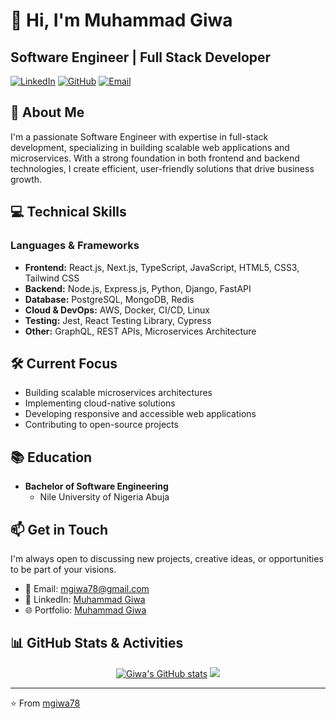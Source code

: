 # 👋 Hi, I'm Muhammad Giwa

## Software Engineer | Full Stack Developer

[![LinkedIn](https://img.shields.io/badge/LinkedIn-Connect-blue)](https://www.linkedin.com/in/muhammad-giwa-software-engineer/)
[![GitHub](https://img.shields.io/badge/GitHub-Follow-black)](https://github.com/mgiwa78)
[![Email](https://img.shields.io/badge/Email-Contact-red)](mailto:mgiwa78@gmail.com)

## 🚀 About Me

I'm a passionate Software Engineer with expertise in full-stack development, specializing in building scalable web applications and microservices. With a strong foundation in both frontend and backend technologies, I create efficient, user-friendly solutions that drive business growth.

## 💻 Technical Skills

### Languages & Frameworks

- **Frontend:** React.js, Next.js, TypeScript, JavaScript, HTML5, CSS3, Tailwind CSS
- **Backend:** Node.js, Express.js, Python, Django, FastAPI
- **Database:** PostgreSQL, MongoDB, Redis
- **Cloud & DevOps:** AWS, Docker, CI/CD, Linux
- **Testing:** Jest, React Testing Library, Cypress
- **Other:** GraphQL, REST APIs, Microservices Architecture

## 🛠️ Current Focus

- Building scalable microservices architectures
- Implementing cloud-native solutions
- Developing responsive and accessible web applications
- Contributing to open-source projects

## 📚 Education

- **Bachelor of Software Engineering**
  - Nile University of Nigeria Abuja

## 📫 Get in Touch

I'm always open to discussing new projects, creative ideas, or opportunities to be part of your visions.

- 📧 Email: [mgiwa78@gmail.com](mailto:mgiwa78@gmail.com)
- 💼 LinkedIn: [Muhammad Giwa](https://www.linkedin.com/in/muhammad-giwa-0b92011a6/)
- 🌐 Portfolio: [Muhammad Giwa](https://giwa.vercel.app/)

## 📊 GitHub Stats & Activities

<div align="center">
  
[![Giwa's GitHub stats](https://github-readme-stats-topaz-tau-42.vercel.app/api?username=mgiwa78)](https://github.com/mgiwa78/github-readme-stats)
<picture>
  <source
    srcset="https://github-readme-stats-topaz-tau-42.vercel.app/api?username=mgiwa78&show_icons=true&theme=dark"
    media="(prefers-color-scheme: dark)"
  />
  <source
    srcset="https://github-readme-stats-topaz-tau-42.vercel.app/api?username=mgiwa78&show_icons=true"
    media="(prefers-color-scheme: light), (prefers-color-scheme: no-preference)"
  />
  <img src="https://github-readme-stats-topaz-tau-42.vercel.app/api?username=mgiwa78&show_icons=true" />
</picture>
</div>

---

⭐️ From [mgiwa78](https://github.com/mgiwa78)
